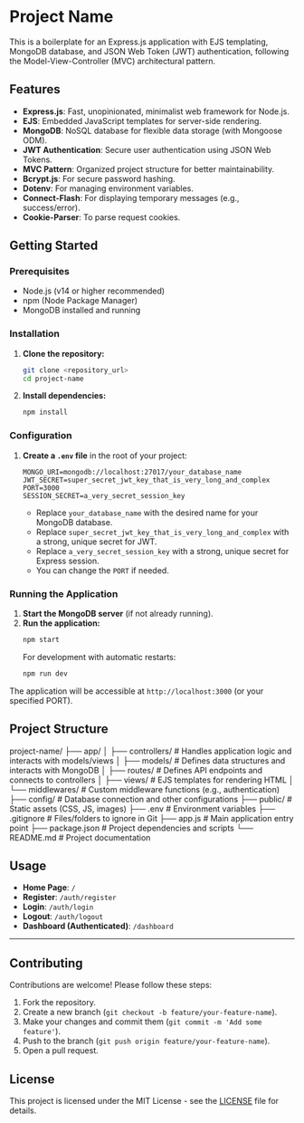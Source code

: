 # Project Name

This is a boilerplate for an Express.js application with EJS templating, MongoDB database, and JSON Web Token (JWT) authentication, following the Model-View-Controller (MVC) architectural pattern.

## Features

- **Express.js**: Fast, unopinionated, minimalist web framework for Node.js.
- **EJS**: Embedded JavaScript templates for server-side rendering.
- **MongoDB**: NoSQL database for flexible data storage (with Mongoose ODM).
- **JWT Authentication**: Secure user authentication using JSON Web Tokens.
- **MVC Pattern**: Organized project structure for better maintainability.
- **Bcrypt.js**: For secure password hashing.
- **Dotenv**: For managing environment variables.
- **Connect-Flash**: For displaying temporary messages (e.g., success/error).
- **Cookie-Parser**: To parse request cookies.

## Getting Started

### Prerequisites

- Node.js (v14 or higher recommended)
- npm (Node Package Manager)
- MongoDB installed and running

### Installation

1.  **Clone the repository:**
    ```bash
    git clone <repository_url>
    cd project-name
    ```
2.  **Install dependencies:**
    ```bash
    npm install
    ```

### Configuration

1.  **Create a `.env` file** in the root of your project:
    ```
    MONGO_URI=mongodb://localhost:27017/your_database_name
    JWT_SECRET=super_secret_jwt_key_that_is_very_long_and_complex
    PORT=3000
    SESSION_SECRET=a_very_secret_session_key
    ```
    -   Replace `your_database_name` with the desired name for your MongoDB database.
    -   Replace `super_secret_jwt_key_that_is_very_long_and_complex` with a strong, unique secret for JWT.
    -   Replace `a_very_secret_session_key` with a strong, unique secret for Express session.
    -   You can change the `PORT` if needed.

### Running the Application

1.  **Start the MongoDB server** (if not already running).
2.  **Run the application:**
    ```bash
    npm start
    ```
    For development with automatic restarts:
    ```bash
    npm run dev
    ```

The application will be accessible at `http://localhost:3000` (or your specified PORT).

## Project Structure

project-name/
├── app/
│   ├── controllers/   # Handles application logic and interacts with models/views
│   ├── models/        # Defines data structures and interacts with MongoDB
│   ├── routes/        # Defines API endpoints and connects to controllers
│   ├── views/         # EJS templates for rendering HTML
│   └── middlewares/   # Custom middleware functions (e.g., authentication)
├── config/            # Database connection and other configurations
├── public/            # Static assets (CSS, JS, images)
├── .env               # Environment variables
├── .gitignore         # Files/folders to ignore in Git
├── app.js             # Main application entry point
├── package.json       # Project dependencies and scripts
└── README.md          # Project documentation

## Usage

-   **Home Page**: `/`
-   **Register**: `/auth/register`
-   **Login**: `/auth/login`
-   **Logout**: `/auth/logout`
-   **Dashboard (Authenticated)**: `/dashboard`

---

## Contributing

Contributions are welcome! Please follow these steps:
1.  Fork the repository.
2.  Create a new branch (`git checkout -b feature/your-feature-name`).
3.  Make your changes and commit them (`git commit -m 'Add some feature'`).
4.  Push to the branch (`git push origin feature/your-feature-name`).
5.  Open a pull request.

## License
This project is licensed under the MIT License - see the [LICENSE](LICENSE) file for details.